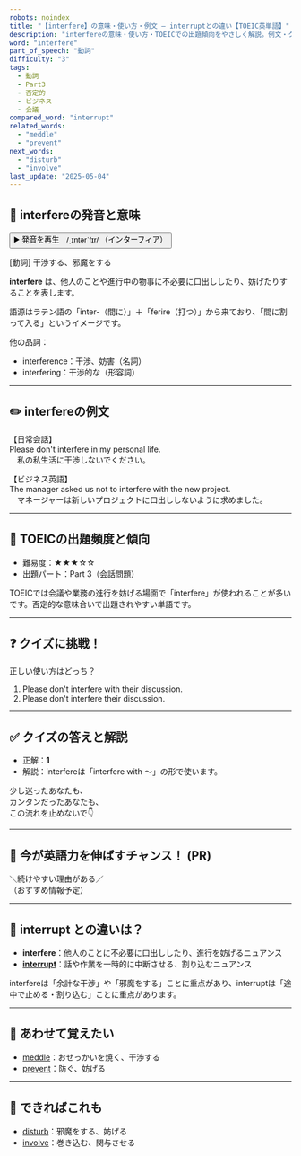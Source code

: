 ```yaml
---
robots: noindex
title: "【interfere】の意味・使い方・例文 ― interruptとの違い【TOEIC英単語】"
description: "interfereの意味・使い方・TOEICでの出題傾向をやさしく解説。例文・クイズ付きでinterruptとの違いもわかりやすく学べます。"
word: "interfere"
part_of_speech: "動詞"
difficulty: "3"
tags:
  - 動詞
  - Part3
  - 否定的
  - ビジネス
  - 会議
compared_word: "interrupt"
related_words:
  - "meddle"
  - "prevent"
next_words:
  - "disturb"
  - "involve"
last_update: "2025-05-04"
---
```


## 🔰 interfereの発音と意味

<button class="play-audio" onclick="playTTS('interfere')">
  <span class="play-audio-main">
    ▶️ 発音を再生　/ˌɪntərˈfɪr/
  </span>
  <span class="play-audio-sub">
    （インターフィア）
  </span>
</button>

[動詞] 干渉する、邪魔をする

**interfere** は、他人のことや進行中の物事に不必要に口出ししたり、妨げたりすることを表します。

語源はラテン語の「inter-（間に）」＋「ferire（打つ）」から来ており、「間に割って入る」というイメージです。

他の品詞：  
- interference：干渉、妨害（名詞）
- interfering：干渉的な（形容詞）

---

## ✏️ interfereの例文

【日常会話】  
Please don't interfere in my personal life.  
　私の私生活に干渉しないでください。

【ビジネス英語】  
The manager asked us not to interfere with the new project.  
　マネージャーは新しいプロジェクトに口出ししないように求めました。

---

## 🎯 TOEICの出題頻度と傾向

- 難易度：★★★☆☆
- 出題パート：Part 3（会話問題）

TOEICでは会議や業務の進行を妨げる場面で「interfere」が使われることが多いです。否定的な意味合いで出題されやすい単語です。

---

## ❓ クイズに挑戦！

正しい使い方はどっち？

1. Please don't interfere with their discussion.  
2. Please don't interfere their discussion.

---

## ✅ クイズの答えと解説

- 正解：**1**
- 解説：interfereは「interfere with ～」の形で使います。

少し迷ったあなたも、  
カンタンだったあなたも、  
この流れを止めないで👇️

---

## 🚀 今が英語力を伸ばすチャンス！ (PR)

<div class="info-center">
＼続けやすい理由がある／<br>  
（おすすめ情報予定）
</div>

---

## 🤔  interrupt との違いは？

- **interfere**：他人のことに不必要に口出ししたり、進行を妨げるニュアンス
- **[interrupt](/word/interrupt)**：話や作業を一時的に中断させる、割り込むニュアンス

interfereは「余計な干渉」や「邪魔をする」ことに重点があり、interruptは「途中で止める・割り込む」ことに重点があります。

---

## 🧩 あわせて覚えたい

- [meddle](/word/meddle)：おせっかいを焼く、干渉する
- [prevent](/word/prevent)：防ぐ、妨げる

---

## 📖 できればこれも

- [disturb](/word/disturb)：邪魔をする、妨げる
- [involve](/word/involve)：巻き込む、関与させる

<!-- cvid: aid36_bid49 -->
